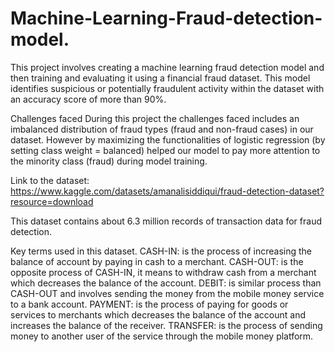 # Machine-Learning-Fraud-detection-model.
This project involves creating a machine learning fraud detection model and then training and evaluating it using a financial fraud dataset. This model identifies suspicious or potentially fraudulent activity within the dataset with an accuracy score of more than 90%.


Challenges faced 
During this project the challenges faced includes an imbalanced distribution of fraud types (fraud and non-fraud cases) in our dataset. However by maximizing the functionalities of logistic regression (by setting class weight = balanced) helped our model to pay more attention to the minority class (fraud) during model training.


Link to the dataset: https://www.kaggle.com/datasets/amanalisiddiqui/fraud-detection-dataset?resource=download


This dataset contains about 6.3 million records of transaction data for fraud detection.


Key terms used in this dataset.
CASH-IN: is the process of increasing the balance of
account by paying in cash to a merchant.
CASH-OUT: is the opposite process of CASH-IN, it
means to withdraw cash from a merchant which decreases
the balance of the account.
DEBIT: is similar process than CASH-OUT and involves sending the money from the mobile money service
to a bank account.
PAYMENT: is the process of paying for goods or services to merchants which decreases the balance of the account and increases the balance of the receiver.
TRANSFER: is the process of sending money to another user of the service through the mobile money platform.

